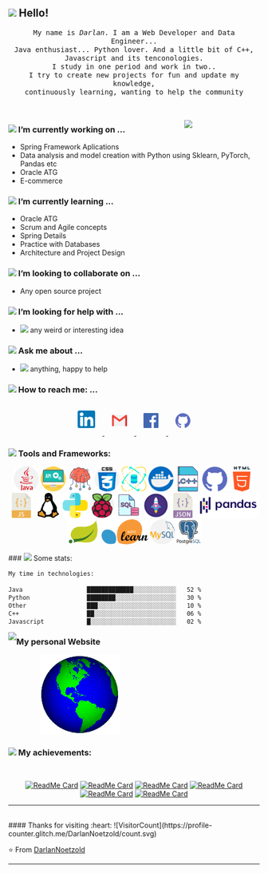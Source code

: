 ## <img src="https://raw.githubusercontent.com/alexnaiman/alexnaiman/master/resources/welcomeglitch.gif" width="50px" /> Hello!

<p align="center" >
  <samp>
    My name is <em>Darlan</em>. I am a Web Developer and Data Engineer... 
  <br/> Java enthusiast... Python lover. And a little bit of C++, Javascript and its tenconologies. 
    <br/> I study in one period and work in two..
      <br/>
I try to create new projects for fun and update my knowledge,
          <br/>
continuously learning, wanting to help the community
  </samp>
  <br/>
  <br/>
  <br/>
</p>

<img src="https://media.tenor.com/images/df8c44a1d20ab367fdcb21880985fd33/tenor.gif" align="right"  width="30%"/>

### <img src="https://raw.githubusercontent.com/alexnaiman/alexnaiman/master/resources/PusheenCompute.gif" width="70px" /> I’m currently working on ...
- Spring Framework Aplications
- Data analysis and model creation with Python using Sklearn, PyTorch, Pandas etc
- Oracle ATG
- E-commerce
### <img src="https://raw.githubusercontent.com/alexnaiman/alexnaiman/master/resources/Confused_Dog.gif" height="50px" /> I’m currently learning ...
- Oracle ATG
- Scrum and Agile concepts
- Spring Details
- Practice with Databases
- Architecture and Project Design
### <img src="https://raw.githubusercontent.com/alexnaiman/alexnaiman/master/resources/pug_dance.gif" width="60px" /> I’m looking to collaborate on ...
- Any open source project

### <img src="https://raw.githubusercontent.com/alexnaiman/alexnaiman/master/resources/cool_duck.gif" width="60px" /> I’m looking for help with ...
- <img src="https://raw.githubusercontent.com/alexnaiman/alexnaiman/master/resources/party_parrot.gif" height="35px" /> any weird or interesting idea

### <img src="https://raw.githubusercontent.com/alexnaiman/alexnaiman/master/resources/question.png" width="50px" />  Ask me about ...
- <img src="https://raw.githubusercontent.com/alexnaiman/alexnaiman/master/resources/chat.gif" height="35px" /> anything, happy to help 
### <img src="https://raw.githubusercontent.com/alexnaiman/alexnaiman/master/resources/bongocat.gif" width="50px" /> How to reach me: ...
<p align="center">
  <a href="https://www.linkedin.com/in/darlan-noetzold-9b5bb2180/">
    <img src="https://github.com/DarlanNoetzold/DarlanNoetzold/blob/main/linkedin.svg" height="35px" style="margin: 15px;" />
  <a href="mailto:darlan.noetzold@gmail.com">
    <img src="https://github.com/DarlanNoetzold/DarlanNoetzold/blob/main/gmail.svg" height="30px" style="margin: 15px;" />
  </a>
   <a href="https://www.facebook.com/darlan.noetzold.9/">
    <img src="https://github.com/DarlanNoetzold/DarlanNoetzold/blob/main/facebook.svg" height="30px" style="margin: 15px;" />
  </a>
   <a href="https://github.com/DarlanNoetzold">
    <img src="https://github.com/DarlanNoetzold/DarlanNoetzold/blob/main/github.svg" height="30px" style="margin: 15px;" />
  </a>
</p>

### <img src="https://raw.githubusercontent.com/alexnaiman/alexnaiman/master/resources/pickaxe.png" width="40px" /> Tools and Frameworks:
<p align="center">
    <img src="https://github.com/DarlanNoetzold/DarlanNoetzold/blob/main/java.svg" height="50px" style="vertical-align:top margin:6px" />
     <img src="https://github.com/DarlanNoetzold/DarlanNoetzold/blob/main/api.svg" height="50px" style="vertical-align:top margin:6px 4px" />
      <img src="https://github.com/DarlanNoetzold/DarlanNoetzold/blob/main/brain.svg" height="50px" style="vertical-align:top margin:6px 4px" />
       <img src="https://github.com/DarlanNoetzold/DarlanNoetzold/blob/main/css.svg" height="50px" style="vertical-align:top margin:6px 4px" />
        <img src="https://github.com/DarlanNoetzold/DarlanNoetzold/blob/main/data.svg" height="50px" style="vertical-align:top margin:6px 4px" />
         <img src="https://github.com/DarlanNoetzold/DarlanNoetzold/blob/main/docker.svg" height="50px" style="vertical-align:top margin:6px 4px" />
          <img src="https://github.com/DarlanNoetzold/DarlanNoetzold/blob/main/documento-c.svg" height="50px" style="vertical-align:top margin:6px 4px" />
           <img src="https://github.com/DarlanNoetzold/DarlanNoetzold/blob/main/github.svg" height="50px" style="vertical-align:top margin:6px 4px" />
            <img src="https://github.com/DarlanNoetzold/DarlanNoetzold/blob/main/html-5.svg" height="50px" style="vertical-align:top margin:6px 4px" />
             <img src="https://github.com/DarlanNoetzold/DarlanNoetzold/blob/main/javascript.svg" height="50px" style="vertical-align:top margin:6px 4px" />
             <img src="https://github.com/DarlanNoetzold/DarlanNoetzold/blob/main/linux.svg" height="50px" style="vertical-align:top margin:6px 4px"/>
             <img src="https://github.com/DarlanNoetzold/DarlanNoetzold/blob/main/python.svg" height="50px" style="vertical-align:top margin:6px 4px"/>
             <img src="https://github.com/DarlanNoetzold/DarlanNoetzold/blob/main/raspberry-pi.svg" height="50px" style="vertical-align:top margin:6px 4px"/>
             <img src="https://github.com/DarlanNoetzold/DarlanNoetzold/blob/main/sql.svg" height="50px" style="vertical-align:top margin:6px 4px"/>
             <img src="https://github.com/DarlanNoetzold/DarlanNoetzold/blob/main/bootstrapping.svg" height="50px" style="vertical-align:top margin:6px 4px"/>
             <img src="https://github.com/DarlanNoetzold/DarlanNoetzold/blob/main/json-file.svg" height="50px" style="vertical-align:top margin:6px 4px"/>
             <img src="https://github.com/DarlanNoetzold/DarlanNoetzold/blob/main/Pandas_logo.svg" height="50px" style="vertical-align:top margin:6px 4px"/>
             <img src="https://github.com/DarlanNoetzold/DarlanNoetzold/blob/main/kisspng-spring-framework-computer-icons-spring-web-flow-ja-advancement-5b4903273c5678.3653345715315115912472.png" height="50px" style="vertical-align:top margin:6px 4px"/>
             <img src="https://github.com/DarlanNoetzold/DarlanNoetzold/blob/main/scikit-learn-seeklogo.com.svg" height="50px" style="vertical-align:top margin:6px 4px"/>
             <img src="https://github.com/DarlanNoetzold/DarlanNoetzold/blob/main/mysql.svg" height="50px" style="vertical-align:top margin:6px 4px"/>
             <img src="https://github.com/DarlanNoetzold/DarlanNoetzold/blob/main/postgresql.svg" height="50px" style="vertical-align:top margin:6px 4px"/>

             
</p>
### <img src="https://raw.githubusercontent.com/alexnaiman/alexnaiman/master/resources/stats.png" width="35px" /> Some stats:


<!--START_SECTION:waka-->
```text
My time in technologies:

Java                  █████████████░░░░░░░░░░░░   52 % 
Python                ████████░░░░░░░░░░░░░░░░░   30 % 
Other                 ███░░░░░░░░░░░░░░░░░░░░░░   10 % 
C++                   ██░░░░░░░░░░░░░░░░░░░░░░░   06 % 
Javascript            █░░░░░░░░░░░░░░░░░░░░░░░░   02 %
```
<!--END_SECTION:waka-->


<p align="right">
<img align="left" src="https://github-readme-stats.vercel.app/api?username=DarlanNoetzold&theme=tokyonight&show_icons=true" />
  
### My personal Website
<span>&nbsp;&nbsp;&nbsp;&nbsp;&nbsp;&nbsp;&nbsp;</span>
<span>&nbsp;&nbsp;&nbsp;&nbsp;&nbsp;&nbsp;&nbsp;</span>
<a href="https://noetzold.tech/">
  <img src="https://github.com/benyou1969/benyou1969/blob/master/globe.gif?raw=true" />
</a>

</p>

### <img src="https://user-images.githubusercontent.com/5713670/87202985-820dcb80-c2b6-11ea-9f56-7ec461c497c3.gif" width="70px" /> My achievements:
<br>
<div align=center>

[![ReadMe Card](https://github-readme-stats.vercel.app/api/pin/?username=DarlanNoetzold&repo=Mudi&theme=radical)](https://github.com/DarlanNoetzold/Mudi)
[![ReadMe Card](https://github-readme-stats.vercel.app/api/pin/?username=DarlanNoetzold&repo=titanic-survivor&theme=radical)](https://github.com/DarlanNoetzold/titanic-survivor)
[![ReadMe Card](https://github-readme-stats.vercel.app/api/pin/?username=DarlanNoetzold&repo=Lotka-Volterra&theme=radical)](https://github.com/DarlanNoetzold/Lotka-Volterra)
[![ReadMe Card](https://github-readme-stats.vercel.app/api/pin/?username=DarlanNoetzold&repo=IrisPrediction&theme=radical)](https://github.com/DarlanNoetzold/IrisPrediction)
[![ReadMe Card](https://github-readme-stats.vercel.app/api/pin/?username=DarlanNoetzold&repo=URI_Cpp&theme=radical)](https://github.com/DarlanNoetzold/URI_Cpp)
[![ReadMe Card](https://github-readme-stats.vercel.app/api/pin/?username=DarlanNoetzold&repo=RPG-DungeoPy&theme=radical)](https://github.com/DarlanNoetzold/RPG-DungeoPy)

</div>

---
<br>
#### Thanks for visiting :heart:
![VisitorCount](https://profile-counter.glitch.me/DarlanNoetzold/count.svg)

⭐️ From [DarlanNoetzold](https://github.com/DarlanNoetzold)

---
